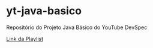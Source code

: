 # yt-java-basico
Repositório do Projeto Java Básico do YouTube DevSpec

[Link da Playlist](https://www.youtube.com/playlist?list=PL5t3XBfu7F1mDqhujQQS0WSM0VOp9msdY)
